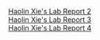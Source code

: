 
[Haolin Xie's Lab Report 2](https://Holdenxie.github.io/cse15l-lab-reports/LabRepor2.html) <br>
[Haolin Xie's Lab Report 3](https://Holdenxie.github.io/cse15l-lab-reports/LabReport3.html) <br>
[Haolin Xie's Lab Report 4](https://Holdenxie.github.io/cse15l-lab-reports/LabReport4.html)
